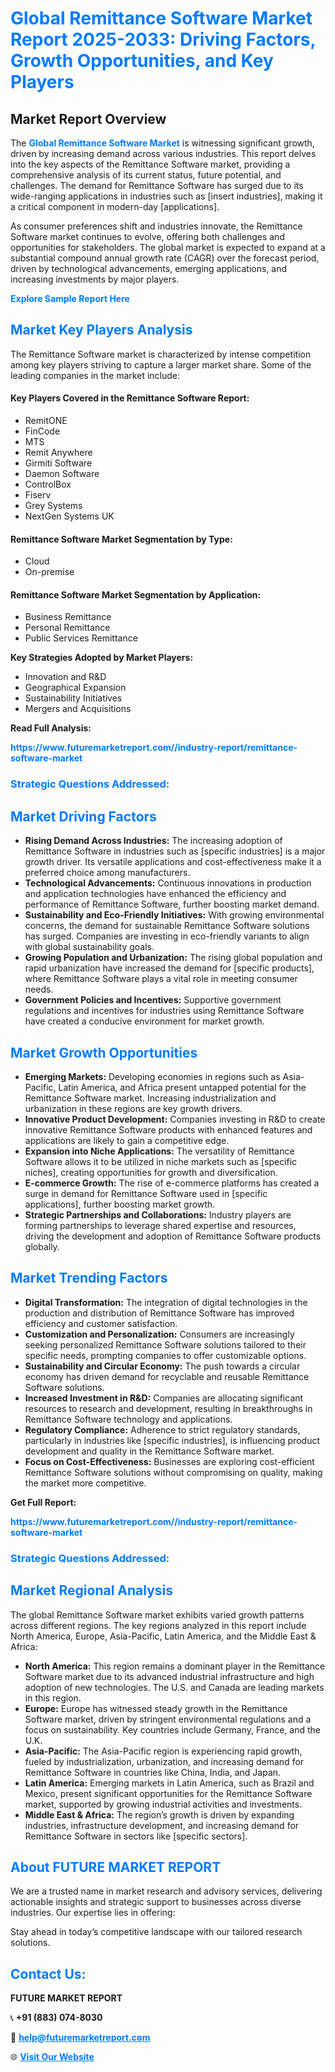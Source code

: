 <h1 style="color: #007BFF;">Global Remittance Software Market Report 2025-2033: Driving Factors, Growth Opportunities, and Key Players</h1>

<section id="overview">
<h2>Market Report Overview</h2>
<p>The <a href="https://www.futuremarketreport.com//industry-report/remittance-software-market" style="color: #007BFF; text-decoration: none;"><strong>Global Remittance Software Market</strong></a> is witnessing significant growth, driven by increasing demand across various industries. This report delves into the key aspects of the Remittance Software market, providing a comprehensive analysis of its current status, future potential, and challenges. The demand for Remittance Software has surged due to its wide-ranging applications in industries such as [insert industries], making it a critical component in modern-day [applications].</p>
<p>As consumer preferences shift and industries innovate, the Remittance Software market continues to evolve, offering both challenges and opportunities for stakeholders. The global market is expected to expand at a substantial compound annual growth rate (CAGR) over the forecast period, driven by technological advancements, emerging applications, and increasing investments by major players.</p>
</section>

<section id="overview">
<p><a href="https://www.futuremarketreport.com//request-sample/reportId=61782" style="color: #007BFF; text-decoration: none;"><strong>Explore Sample Report Here</strong></a></p>
</section>

<section id="key-players">
<h2 style="color: #007BFF;">Market Key Players Analysis</h2>
<p>The Remittance Software market is characterized by intense competition among key players striving to capture a larger market share. Some of the leading companies in the market include:</p>
<h4>Key Players Covered in the Remittance Software Report:</h4>
<ul><li>RemitONE</li><li>FinCode</li><li>MTS</li><li>Remit Anywhere</li><li>Girmiti Software</li><li>Daemon Software</li><li>ControlBox</li><li>Fiserv</li><li>Grey Systems</li><li>NextGen Systems UK</li></ul>
<h4>Remittance Software Market Segmentation by Type:</h4>
<ul><li>Cloud</li><li>On-premise</li></ul>

<h4>Remittance Software Market Segmentation by Application:</h4>
<ul><li>Business Remittance</li><li>Personal Remittance</li><li>Public Services Remittance</li></ul>
<p><strong>Key Strategies Adopted by Market Players:</strong></p>
<ul>
<li>Innovation and R&D</li>
<li>Geographical Expansion</li>
<li>Sustainability Initiatives</li>
<li>Mergers and Acquisitions</li>
</ul>
</section>

<section>
<p><strong>Read Full Analysis: </strong></p><a href="https://www.futuremarketreport.com//industry-report/remittance-software-market" style="color: #007BFF; text-decoration: none;"><strong>https://www.futuremarketreport.com//industry-report/remittance-software-market</strong></a>
<h3 style="color: #007BFF;">Strategic Questions Addressed:</h3>
</section>

<section id="driving-factors">
<h2 style="color: #007BFF;">Market Driving Factors</h2>
<ul>
<li><strong>Rising Demand Across Industries:</strong> The increasing adoption of Remittance Software in industries such as [specific industries] is a major growth driver. Its versatile applications and cost-effectiveness make it a preferred choice among manufacturers.</li>
<li><strong>Technological Advancements:</strong> Continuous innovations in production and application technologies have enhanced the efficiency and performance of Remittance Software, further boosting market demand.</li>
<li><strong>Sustainability and Eco-Friendly Initiatives:</strong> With growing environmental concerns, the demand for sustainable Remittance Software solutions has surged. Companies are investing in eco-friendly variants to align with global sustainability goals.</li>
<li><strong>Growing Population and Urbanization:</strong> The rising global population and rapid urbanization have increased the demand for [specific products], where Remittance Software plays a vital role in meeting consumer needs.</li>
<li><strong>Government Policies and Incentives:</strong> Supportive government regulations and incentives for industries using Remittance Software have created a conducive environment for market growth.</li>
</ul>
</section>

<section id="growth-opportunities">
<h2 style="color: #007BFF;">Market Growth Opportunities</h2>
<ul>
<li><strong>Emerging Markets:</strong> Developing economies in regions such as Asia-Pacific, Latin America, and Africa present untapped potential for the Remittance Software market. Increasing industrialization and urbanization in these regions are key growth drivers.</li>
<li><strong>Innovative Product Development:</strong> Companies investing in R&D to create innovative Remittance Software products with enhanced features and applications are likely to gain a competitive edge.</li>
<li><strong>Expansion into Niche Applications:</strong> The versatility of Remittance Software allows it to be utilized in niche markets such as [specific niches], creating opportunities for growth and diversification.</li>
<li><strong>E-commerce Growth:</strong> The rise of e-commerce platforms has created a surge in demand for Remittance Software used in [specific applications], further boosting market growth.</li>
<li><strong>Strategic Partnerships and Collaborations:</strong> Industry players are forming partnerships to leverage shared expertise and resources, driving the development and adoption of Remittance Software products globally.</li>
</ul>
</section>

<section id="trending-factors">
<h2 style="color: #007BFF;">Market Trending Factors</h2>
<ul>
<li><strong>Digital Transformation:</strong> The integration of digital technologies in the production and distribution of Remittance Software has improved efficiency and customer satisfaction.</li>
<li><strong>Customization and Personalization:</strong> Consumers are increasingly seeking personalized Remittance Software solutions tailored to their specific needs, prompting companies to offer customizable options.</li>
<li><strong>Sustainability and Circular Economy:</strong> The push towards a circular economy has driven demand for recyclable and reusable Remittance Software solutions.</li>
<li><strong>Increased Investment in R&D:</strong> Companies are allocating significant resources to research and development, resulting in breakthroughs in Remittance Software technology and applications.</li>
<li><strong>Regulatory Compliance:</strong> Adherence to strict regulatory standards, particularly in industries like [specific industries], is influencing product development and quality in the Remittance Software market.</li>
<li><strong>Focus on Cost-Effectiveness:</strong> Businesses are exploring cost-efficient Remittance Software solutions without compromising on quality, making the market more competitive.</li>
</ul>
</section>

<section>
<p><strong>Get Full Report: </strong></p><a href="https://www.futuremarketreport.com//industry-report/remittance-software-market" style="color: #007BFF; text-decoration: none;"><strong>https://www.futuremarketreport.com//industry-report/remittance-software-market</strong></a>
<h3 style="color: #007BFF;">Strategic Questions Addressed:</h3>
</section>


<section id="regional-analysis">
<h2 style="color: #007BFF;">Market Regional Analysis</h2>
<p>The global Remittance Software market exhibits varied growth patterns across different regions. The key regions analyzed in this report include North America, Europe, Asia-Pacific, Latin America, and the Middle East & Africa:</p>
<ul>
<li><strong>North America:</strong> This region remains a dominant player in the Remittance Software market due to its advanced industrial infrastructure and high adoption of new technologies. The U.S. and Canada are leading markets in this region.</li>
<li><strong>Europe:</strong> Europe has witnessed steady growth in the Remittance Software market, driven by stringent environmental regulations and a focus on sustainability. Key countries include Germany, France, and the U.K.</li>
<li><strong>Asia-Pacific:</strong> The Asia-Pacific region is experiencing rapid growth, fueled by industrialization, urbanization, and increasing demand for Remittance Software in countries like China, India, and Japan.</li>
<li><strong>Latin America:</strong> Emerging markets in Latin America, such as Brazil and Mexico, present significant opportunities for the Remittance Software market, supported by growing industrial activities and investments.</li>
<li><strong>Middle East & Africa:</strong> The region’s growth is driven by expanding industries, infrastructure development, and increasing demand for Remittance Software in sectors like [specific sectors].</li>
</ul>
</section>

<footer>
<h2 style="color: #007BFF;">About FUTURE MARKET REPORT</h2>
<p>We are a trusted name in market research and advisory services, delivering actionable insights and strategic support to businesses across diverse industries. Our expertise lies in offering:</p>

<p>Stay ahead in today’s competitive landscape with our tailored research solutions.</p>

<h2 style="color: #007BFF;">Contact Us:</h2>
<p><strong>FUTURE MARKET REPORT</strong></p>
<p>📞 <strong>+91 (883) 074-8030</strong></p>
<p>📧 <strong><a href="mailto:help@futuremarketreport.com" style="color: #007BFF;">help@futuremarketreport.com</a></strong></p>
<p>🌐 <strong><a href="https://www.futuremarketreport.com/" style="color: #007BFF;">Visit Our Website</a></strong></p>
</footer>